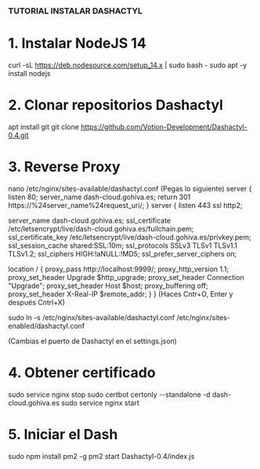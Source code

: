 ### TUTORIAL INSTALAR DASHACTYL 

# 1. Instalar NodeJS 14
curl -sL https://deb.nodesource.com/setup_14.x | sudo bash -
sudo apt -y install nodejs

# 2. Clonar repositorios Dashactyl
apt install git
git clone https://github.com/Votion-Development/Dashactyl-0.4.git

# 3. Reverse Proxy
nano /etc/nginx/sites-available/dashactyl.conf
(Pegas lo siguiente)
server {
  listen 80;
  server_name dash-cloud.gohiva.es;
  return 301 https://%24server_name%24request_uri/;
}
server {
  listen 443 ssl http2;

  server_name dash-cloud.gohiva.es;
  ssl_certificate /etc/letsencrypt/live/dash-cloud.gohiva.es/fullchain.pem;
  ssl_certificate_key /etc/letsencrypt/live/dash-cloud.gohiva.es/privkey.pem;
  ssl_session_cache shared:SSL:10m;
  ssl_protocols SSLv3 TLSv1 TLSv1.1 TLSv1.2;
  ssl_ciphers  HIGH:!aNULL:!MD5;
  ssl_prefer_server_ciphers on;

  location / {
    proxy_pass http://localhost:9999/;
    proxy_http_version 1.1;
    proxy_set_header Upgrade $http_upgrade;
    proxy_set_header Connection "Upgrade";
    proxy_set_header Host $host;
    proxy_buffering off;
    proxy_set_header X-Real-IP $remote_addr;
  }
}
(Haces Cntr+O, Enter y después Cntrl+X)

sudo ln -s /etc/nginx/sites-available/dashactyl.conf /etc/nginx/sites-enabled/dashactyl.conf

(Cambias el puerto de Dashactyl en el settings.json)

# 4. Obtener certificado
sudo service nginx stop
sudo certbot certonly --standalone -d dash-cloud.gohiva.es
sudo service nginx start

# 5. Iniciar el Dash
sudo npm install pm2 -g
pm2 start Dashactyl-0.4/index.js
